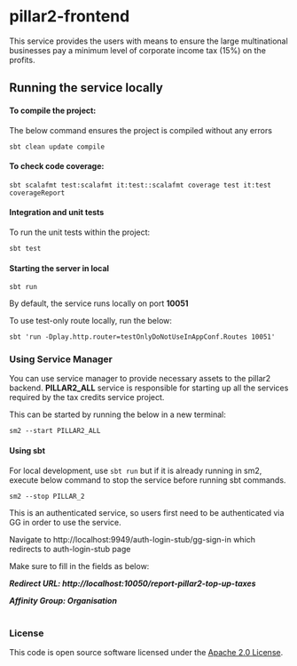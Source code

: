 # pillar2-frontend

This service provides the users with means to ensure the large multinational businesses pay a minimum
level of corporate income tax (15%) on the profits.

## Running the service locally

#### To compile the project:
The below command ensures the project is compiled without any errors

`sbt clean update compile`

#### To check code coverage:

`sbt scalafmt test:scalafmt it:test::scalafmt coverage test it:test coverageReport`

#### Integration and unit tests

To run the unit tests within the project:

`sbt test`

#### Starting the server in local
`sbt run`

By default, the service runs locally on port **10051**

To use test-only route locally, run the below:

`sbt 'run -Dplay.http.router=testOnlyDoNotUseInAppConf.Routes 10051'`

### Using Service Manager

You can use service manager to provide necessary assets to the pillar2 backend.
**PILLAR2_ALL** service is responsible for starting up all the services required by the tax credits service project.

This can be started by running the below in a new terminal:

    sm2 --start PILLAR2_ALL

#### Using sbt

For local development, use `sbt run` but if it is already running in sm2, execute below command to stop the
service before running sbt commands.

    sm2 --stop PILLAR_2

This is an authenticated service, so users first need to be authenticated via GG in order to use the service.

Navigate to http://localhost:9949/auth-login-stub/gg-sign-in which redirects to auth-login-stub page

Make sure to fill in the fields as below:

***Redirect URL: http://localhost:10050/report-pillar2-top-up-taxes***

***Affinity Group: Organisation***
<br><br>

### License

This code is open source software licensed under the [Apache 2.0 License]("http://www.apache.org/licenses/LICENSE-2.0.html").